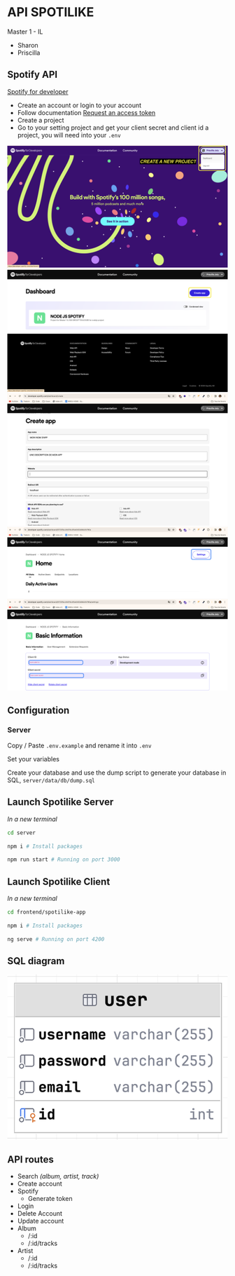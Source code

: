# API SPOTILIKE

Master 1 - IL

- Sharon
- Priscilla

## Spotify API

[Spotify for developer](https://developer.spotify.com/)

- Create an account or login to your account
- Follow documentation [Request an access token](https://developer.spotify.com/documentation/web-api/tutorials/getting-started#request-an-access-token)
- Create a project
- Go to your setting project and get your client secret and client id  a project, you will need into your `.env`

![Spotify API access to dashboard](github/image/dashboard_access.png)
![Spotify API create project](github/image/create_project.png)
![Spotify API create project](github/image/create_app.png)
![Spotify API access to the setting project](github/image/access_settings.png)
![Spotify API get your client ID and SERVER ](github/image/access_info.png)

## Configuration

### Server
Copy / Paste `.env.example` and rename it into `.env`

Set your variables 

Create your database and use the dump script to generate your database in SQL, `server/data/db/dump.sql`

## Launch Spotilike Server

_In a new terminal_

```bash
cd server
``` 

```bash
npm i # Install packages
``` 

```bash
npm run start # Running on port 3000
```

## Launch Spotilike Client

_In a new terminal_

```bash
cd frontend/spotilike-app
``` 

```bash
npm i # Install packages
``` 

```bash
ng serve # Running on port 4200
```

## SQL diagram

![DB diagram](github/image/db_diagram.png)

## API routes

- Search _(album, artist, track)_
- Create account
- Spotify 
  - Generate token
- Login
- Delete Account
- Update account
- Album
  - /:id
  - /:id/tracks
- Artist
  - /:id
  - /:id/tracks